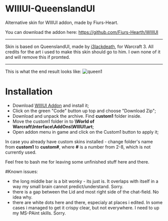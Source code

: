 # WIIIUI-QueenslandUI
Alternative skin for WIIIUI addon, made by Fiurs-Heart.
 
You can download the addon here: https://github.com/Fiurs-Hearth/WIIIUI
___
Skin is based on QueenslandUI, made by [i3lackdeath](https://www.hiveworkshop.com/members/i3lackdeath.169700/), for Warcraft 3.
All credits for the art i used to make this skin should go to him. I own none of it and will remove this if promted.
___
This is what the end result looks like:
![queen1](https://user-images.githubusercontent.com/59528934/153421022-9091ad86-96af-45a0-bcb4-651133f23903.png)
 
# Installation
- Download [WIIIUI Addon](https://github.com/Fiurs-Hearth/WIIIUI) and install it;
- Click on the green "Code" button up top and choose "Download Zip";
- Download and unpack the archive. Find **custom1** folder inside.
- Move the custom1 folder in to **\World of Warcraft\Interface\AddOns\WIIIUI\art**;
- Open addon menu in game and click on the Custom1 button to apply it;
 
In case you already have custom skins installed - change folder's name from **custom1** to **custom#**, where **#** is a number from 2-8, which is not currently used.
 
Feel free to bash me for leaving some unfinished stuff here and there. 
 
#Known issues:
- the long middle bar is a bit wonky - its just is. It overlaps with itself in a way my small brain cannot predict/understand. Sorry.
- there is a gap between the Lid and most right side of the chat-field. No idea why.
- there are white dots here and there, especialy at places i edited. In some cases i managed to get it crispy clear, but not everywhere. I need to up my MS-PAint skills. Sorry.
